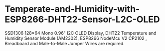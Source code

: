 # Temperate-and-Humidity-with-ESP8266-DHT22-Sensor-L2C-OLED
SSD1306 128×64 Mono 0.96"  I2C OLED Display, DHT22 Temperature and Humidity  Sensor Module (AM2302),  ESP8266 NodeMcu V2 CP2102 , Breadboard and Male-to-Male Jumper Wires are required.
